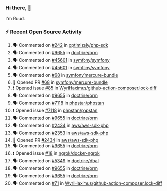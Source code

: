 ### Hi there, 👋

I'm Ruud.
 
### :zap: Recent Open Source Activity

<!--START_SECTION:activity-->
1. 🗣 Commented on [#242](https://github.com/optimizely/php-sdk/issues/242) in [optimizely/php-sdk](https://github.com/optimizely/php-sdk)
2. 🗣 Commented on [#9655](https://github.com/doctrine/orm/issues/9655) in [doctrine/orm](https://github.com/doctrine/orm)
3. 🗣 Commented on [#45601](https://github.com/symfony/symfony/issues/45601) in [symfony/symfony](https://github.com/symfony/symfony)
4. 🗣 Commented on [#45601](https://github.com/symfony/symfony/issues/45601) in [symfony/symfony](https://github.com/symfony/symfony)
5. 🗣 Commented on [#68](https://github.com/symfony/mercure-bundle/issues/68) in [symfony/mercure-bundle](https://github.com/symfony/mercure-bundle)
6. 💪 Opened PR [#68](https://github.com/symfony/mercure-bundle/pull/68) in [symfony/mercure-bundle](https://github.com/symfony/mercure-bundle)
7. ❗️ Opened issue [#85](https://github.com/WyriHaximus/github-action-composer.lock-diff/issues/85) in [WyriHaximus/github-action-composer.lock-diff](https://github.com/WyriHaximus/github-action-composer.lock-diff)
8. 🗣 Commented on [#9655](https://github.com/doctrine/orm/issues/9655) in [doctrine/orm](https://github.com/doctrine/orm)
9. 🗣 Commented on [#7118](https://github.com/phpstan/phpstan/issues/7118) in [phpstan/phpstan](https://github.com/phpstan/phpstan)
10. ❗️ Opened issue [#7118](https://github.com/phpstan/phpstan/issues/7118) in [phpstan/phpstan](https://github.com/phpstan/phpstan)
11. 🗣 Commented on [#9655](https://github.com/doctrine/orm/issues/9655) in [doctrine/orm](https://github.com/doctrine/orm)
12. 🗣 Commented on [#2434](https://github.com/aws/aws-sdk-php/issues/2434) in [aws/aws-sdk-php](https://github.com/aws/aws-sdk-php)
13. 🗣 Commented on [#2353](https://github.com/aws/aws-sdk-php/issues/2353) in [aws/aws-sdk-php](https://github.com/aws/aws-sdk-php)
14. 💪 Opened PR [#2434](https://github.com/aws/aws-sdk-php/pull/2434) in [aws/aws-sdk-php](https://github.com/aws/aws-sdk-php)
15. 🗣 Commented on [#9655](https://github.com/doctrine/orm/issues/9655) in [doctrine/orm](https://github.com/doctrine/orm)
16. ❗️ Opened issue [#18](https://github.com/ngrok/docker-ngrok/issues/18) in [ngrok/docker-ngrok](https://github.com/ngrok/docker-ngrok)
17. 🗣 Commented on [#5349](https://github.com/doctrine/dbal/issues/5349) in [doctrine/dbal](https://github.com/doctrine/dbal)
18. 🗣 Commented on [#9655](https://github.com/doctrine/orm/issues/9655) in [doctrine/orm](https://github.com/doctrine/orm)
19. 🗣 Commented on [#9655](https://github.com/doctrine/orm/issues/9655) in [doctrine/orm](https://github.com/doctrine/orm)
20. 🗣 Commented on [#71](https://github.com/WyriHaximus/github-action-composer.lock-diff/issues/71) in [WyriHaximus/github-action-composer.lock-diff](https://github.com/WyriHaximus/github-action-composer.lock-diff)
<!--END_SECTION:activity-->
